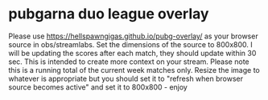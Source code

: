 # pubgarna duo league overlay
Please use https://hellspawngigas.github.io/pubg-overlay/ as your browser source in obs/streamlabs. Set the dimensions of the source to 800x800. I will be updating the scores after each match, they should update within 30 sec. 
This is intended to create more context on your stream. Please note this is a running total of the current week matches only. 
Resize the image to whatever is appropriate but you should set it to "refresh when browser source becomes active" and set it to 800x800 - enjoy
